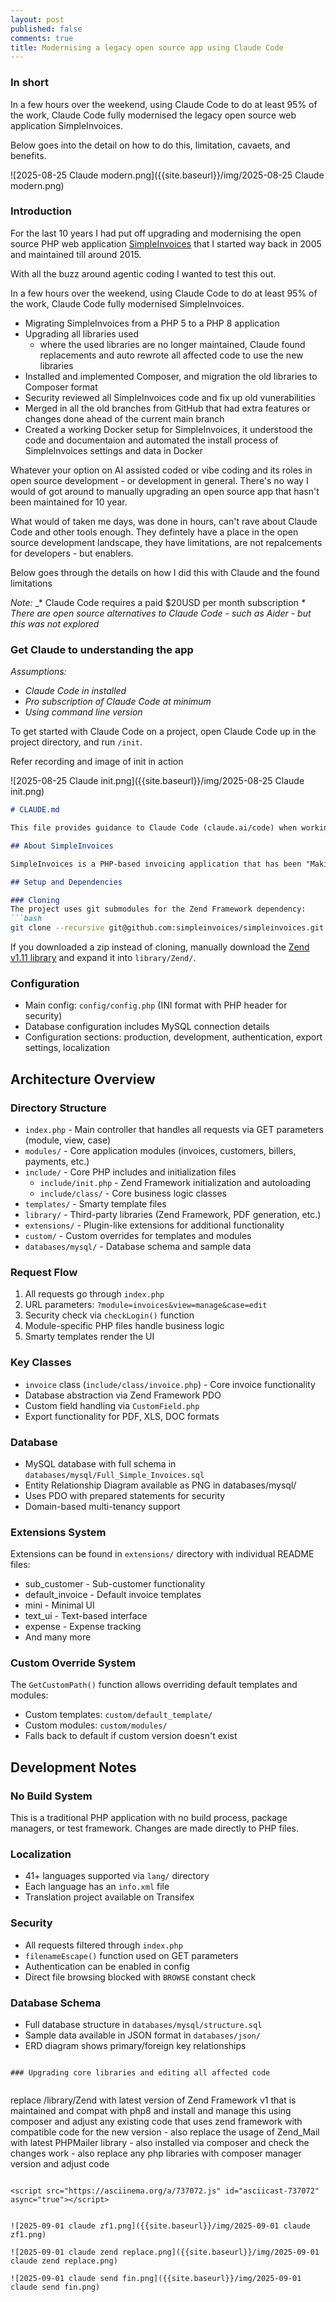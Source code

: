 ```yaml
---
layout: post
published: false
comments: true
title: Modernising a legacy open source app using Claude Code
---
```

### In short

In a few hours over the weekend, using Claude Code to do at least 95% of the work, Claude Code fully modernised the legacy open source web application SimpleInvoices.

Below goes into the detail on how to do this, limitation, cavaets, and benefits.

![2025-08-25 Claude modern.png]({{site.baseurl}}/img/2025-08-25 Claude modern.png)

### Introduction

For the last 10 years I had put off upgrading and modernising the open source PHP web application [SimpleInvoices](https://github.com/simpleinvoices/simpleinvoices) that I started way back in 2005 and maintained till around 2015.

With all the buzz around agentic coding I wanted to test this out. 

In a few hours over the weekend, using Claude Code to do at least 95% of the work, Claude Code fully modernised SimpleInvoices.

* Migrating SimpleInvoices from a PHP 5 to a PHP 8 application
* Upgrading all libraries used
  * where the used libraries are no longer maintained, Claude found replacements and auto rewrote all affected code to use the new libraries
* Installed and implemented Composer, and migration the old libraries to Composer format
* Security reviewed all SimpleInvoices code and fix up old vunerabilities
* Merged in all the old branches from GitHub that had extra features or changes done ahead of the current main branch
* Created a working Docker setup for SimpleInvoices, it understood the code and documentaion and automated the install process of SimpleInvoices settings and data in Docker 

Whatever your option on AI assisted coded or vibe coding and its roles in open source development - or development in general. There's no way I would of got around to manually upgrading an open source app that hasn't been maintained for 10 year. 

What would of taken me days, was done in hours, can't rave about Claude Code and other tools enough. They defintely have a place in the open source development landscape, they have limitations, are not repalcements for developers - but enablers.

Below goes through the details on how I did this with Claude and the found limitations

_Note:_ 
_* Claude Code requires a paid $20USD per month subscription
_* There are open source alternatives to Claude Code - such as Aider - but this was not explored_

### Get Claude to understanding the app 

_Assumptions:_

* _Claude Code in installed_
* _Pro subscription of Claude Code at minimum_
* _Using command line version_ 

To get started with Claude Code on a project, open Claude Code up in the project directory, and run `/init`.

Refer recording and image of init in action

<script src="https://asciinema.org/a/nCWHgw7FgNt7xztiMorhElq8Q.js" id="asciicast-nCWHgw7FgNt7xztiMorhElq8Q" async="true"></script>

![2025-08-25 Claude init.png]({{site.baseurl}}/img/2025-08-25 Claude init.png)


```markdown
# CLAUDE.md

This file provides guidance to Claude Code (claude.ai/code) when working with code in this repository.

## About SimpleInvoices

SimpleInvoices is a PHP-based invoicing application that has been "Making invoicing rock since '05". It's a web-based application using the Zend Framework 1.11, Smarty templating, and MySQL database.

## Setup and Dependencies

### Cloning
The project uses git submodules for the Zend Framework dependency:
```bash
git clone --recursive git@github.com:simpleinvoices/simpleinvoices.git
```

If you downloaded a zip instead of cloning, manually download the [Zend v1.11 library](https://github.com/dmelo/Zend-1.11/archive/27d7f1b3f45a436a9c795881db1d41689b8f9224.zip) and expand it into `library/Zend/`.

### Configuration
- Main config: `config/config.php` (INI format with PHP header for security)
- Database configuration includes MySQL connection details
- Configuration sections: production, development, authentication, export settings, localization

## Architecture Overview

### Directory Structure
- `index.php` - Main controller that handles all requests via GET parameters (module, view, case)
- `modules/` - Core application modules (invoices, customers, billers, payments, etc.)
- `include/` - Core PHP includes and initialization files
  - `include/init.php` - Zend Framework initialization and autoloading
  - `include/class/` - Core business logic classes
- `templates/` - Smarty template files
- `library/` - Third-party libraries (Zend Framework, PDF generation, etc.)
- `extensions/` - Plugin-like extensions for additional functionality
- `custom/` - Custom overrides for templates and modules
- `databases/mysql/` - Database schema and sample data

### Request Flow
1. All requests go through `index.php`
2. URL parameters: `?module=invoices&view=manage&case=edit`
3. Security check via `checkLogin()` function
4. Module-specific PHP files handle business logic
5. Smarty templates render the UI

### Key Classes
- `invoice` class (`include/class/invoice.php`) - Core invoice functionality
- Database abstraction via Zend Framework PDO
- Custom field handling via `CustomField.php`
- Export functionality for PDF, XLS, DOC formats

### Database
- MySQL database with full schema in `databases/mysql/Full_Simple_Invoices.sql`
- Entity Relationship Diagram available as PNG in databases/mysql/
- Uses PDO with prepared statements for security
- Domain-based multi-tenancy support

### Extensions System
Extensions can be found in `extensions/` directory with individual README files:
- sub_customer - Sub-customer functionality  
- default_invoice - Default invoice templates
- mini - Minimal UI
- text_ui - Text-based interface
- expense - Expense tracking
- And many more

### Custom Override System
The `GetCustomPath()` function allows overriding default templates and modules:
- Custom templates: `custom/default_template/`
- Custom modules: `custom/modules/`
- Falls back to default if custom version doesn't exist

## Development Notes

### No Build System
This is a traditional PHP application with no build process, package managers, or test framework. Changes are made directly to PHP files.

### Localization  
- 41+ languages supported via `lang/` directory
- Each language has an `info.xml` file
- Translation project available on Transifex

### Security
- All requests filtered through `index.php` 
- `filenameEscape()` function used on GET parameters
- Authentication can be enabled in config
- Direct file browsing blocked with `BROWSE` constant check

### Database Schema
- Full database structure in `databases/mysql/structure.sql`
- Sample data available in JSON format in `databases/json/`
- ERD diagram shows primary/foreign key relationships
```

### Upgrading core libraries and editing all affected code


```
replace /library/Zend with latest version of Zend Framework v1 that is maintained and compat with php8 and install and manage this using composer and adjust any existing code that uses zend
framework with compatible code for the new version - also replace the usage of Zend_Mail with latest PHPMailer library - also installed via composer and check the changes work - also replace any php libraries with composer manager version and adjust code
```

<script src="https://asciinema.org/a/737072.js" id="asciicast-737072" async="true"></script>


![2025-09-01 claude zf1.png]({{site.baseurl}}/img/2025-09-01 claude zf1.png)

![2025-09-01 claude zend replace.png]({{site.baseurl}}/img/2025-09-01 claude zend replace.png)

![2025-09-01 claude send fin.png]({{site.baseurl}}/img/2025-09-01 claude send fin.png)






